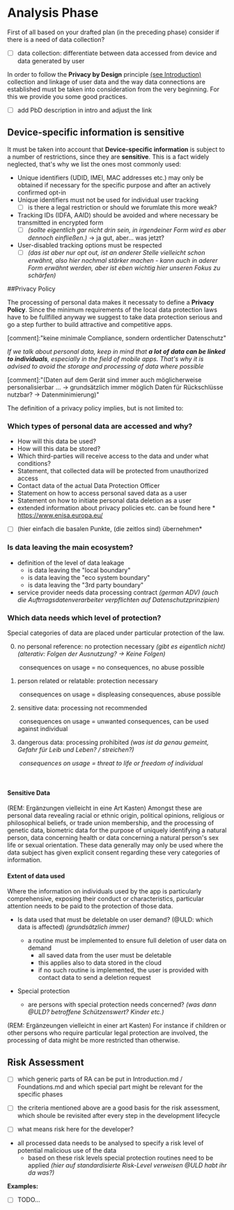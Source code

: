 # Analysis Phase

First of all based on your drafted plan (in the preceding phase) consider if there is a need of data collection?

 - [ ] data collection: differentiate between data accessed from device and data generated by user

In order to follow the **Privacy by Design** principle [(see Introduction)](Introduction.md) collection and linkage of user data and the way data connections are established must be taken into consideration from the very beginning. For this we provide you some good practices.

 - [ ] add PbD description in intro and adjust the link

## Device-specific information is sensitive

It must be taken into account that **Device-specific information** is subject to a number of restrictions, since they are **sensitive**. This is a fact widely neglected, that's why we list the ones most commonly used:

 - Unique identifiers (UDID, IMEI, MAC addresses etc.) may only be obtained if necessary for the specific purpose and after an actively confirmed opt-in
 - Unique identifiers must not be used for individual user tracking
     - [ ] is there a legal restriction or should we forumlate this more weak?
 - Tracking IDs (IDFA, AAID) should be avoided and where necessary be transmitted in encrypted form        
    - [ ] *(sollte eigentlich gar nicht drin sein, in irgendeiner Form wird es aber dennoch einfließen.)* -> ja gut, aber... was jetzt?
 - User-disabled tracking options must be respected 
     - [ ] *(das ist aber nur opt out, ist an anderer Stelle vielleicht schon erwähnt, also hier nochmal stärker machen - kann auch in aderer Form erwähnt werden, aber ist eben wichtig hier unseren Fokus zu schärfen)*

##Privacy Policy

The processing of personal data makes it necessaty to define a **Privacy Policy**. Since the minimum requirements of the local data protection laws have to be fullfilled anyway we suggest to take data protection serious and go a step further to build attractive and competitive apps.

[comment]:"keine minimale Compliance, sondern ordentlicher Datenschutz"

*If we talk about personal data, keep in mind that **a lot of data can be linked to individuals**, especially in the field of mobile apps.
That's why it is advised to avoid the storage and processing of data where possible*

[comment]:"(Daten auf dem Gerät sind immer auch möglicherweise personalisierbar ... -> grundsätzlich immer möglich Daten für Rückschlüsse nutzbar? -> Datenminimierung)"


The definition of a privacy policy implies, but is not limited to:

### Which types of personal data are accessed and why?
 * How will this data be used?
 * How will this data be stored?
 * Which third-parties will receive access to the data and under what conditions?
 * Statement, that collected data will be protected from unauthorized access
 * Contact data of the actual Data Protection Officer
 * Statement on how to access personal saved data as a user
 * Statement on how to initiate personal data deletion as a user
 * extended information about privacy policies etc. can be found here
       * https://www.enisa.europa.eu/
 - [ ] (hier einfach die basalen Punkte, (die zeitlos sind) übernehmen*


### Is data leaving the main ecosystem?

  - definition of the level of data leakage
    - is data leaving the "local boundary"
    - is data leaving the "eco system boundary"
    - is data leaving the "3rd party boundary"
  - service provider needs data processing contract *(german ADV)*
*(auch die Auftrragsdatenverarbeiter verpflichten auf Datenschutzprinzipien)*

### Which data needs which level of protection?

  Special categories of data are placed under particular protection of the law.

  0. no personal reference: no protection necessary *(gibt es eigentlich nicht)* *(alterativ: Folgen der Ausnutzung? -> Keine Folgen)*

      ​	consequences on usage = no consequences, no abuse possible

  1. person related or relatable: protection necessary


     ​	consequences on usage = displeasing consequences, abuse possible

  2. sensitive data: processing not recommended

     ​	consequences on usage = unwanted consequences, can be used against individual

  3. dangerous data: processing prohibited
*(was ist da genau gemeint, Gefahr für Leib und Leben? / streichen?)*

     ​	*consequences on usage = threat to life or freedom of individual*

     ​

#### Sensitive Data

(REM: Ergänzungen vielleicht in eine Art Kasten)
Amongst these are personal data revealing racial or ethnic origin, political opinions, religious or philosophical beliefs, or trade union membership, and the processing of genetic data, biometric data for the purpose of uniquely identifying a natural person, data concerning health or data concerning a natural person's sex life or sexual orientation. These data generally may only be used where the data subject has given explicit consent regarding these very categories of information.

#### Extent of data used

Where the information on individuals used by the app is particularly comprehensive, exposing their conduct or characteristics, particular attention needs to be paid to the protection of those data.

  - Is data used that must be deletable on user demand? (@ULD: which data is affected)
*(grundsätzlich immer)*

      - a routine must be implemented to ensure full deletion of user data on demand
        - all saved data from the user must be deletable
        - this applies also to data stored in the cloud
        - if no such routine is implemented, the user is provided with contact data to send a deletion request

  - Special protection

    - are persons with special protection needs concerned? *(was dann @ULD? betroffene Schützenswert? Kinder etc.)*

(REM: Ergänzeungen vielleicht in einer art Kasten)
For instance if children or other persons who require particular legal protection are involved, the processing of data might be more restricted than otherwise.

## Risk Assessment

 * [ ] which generic parts of RA can be put in Introduction.md / Foundations.md and which special part might be relevant for the specific phases

 * [ ] the criteria mentioned above are a good basis for the risk assessment, which shoule be revisited after every step in the development lifecycle

 * [ ] what means risk here for the developer?


- all processed data needs to be analysed to specify a risk level of potential malicious use of the data
  - based on these risk levels special protection routines need to be applied *(hier auf standardisierte Risk-Level verweisen @ULD habt ihr da was?)*



**Examples:**

 - [ ] TODO...
